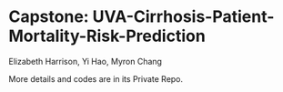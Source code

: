 # Capstone: UVA-Cirrhosis-Patient-Mortality-Risk-Prediction

Elizabeth Harrison, Yi Hao, Myron Chang 

More details and codes are in its Private Repo.
